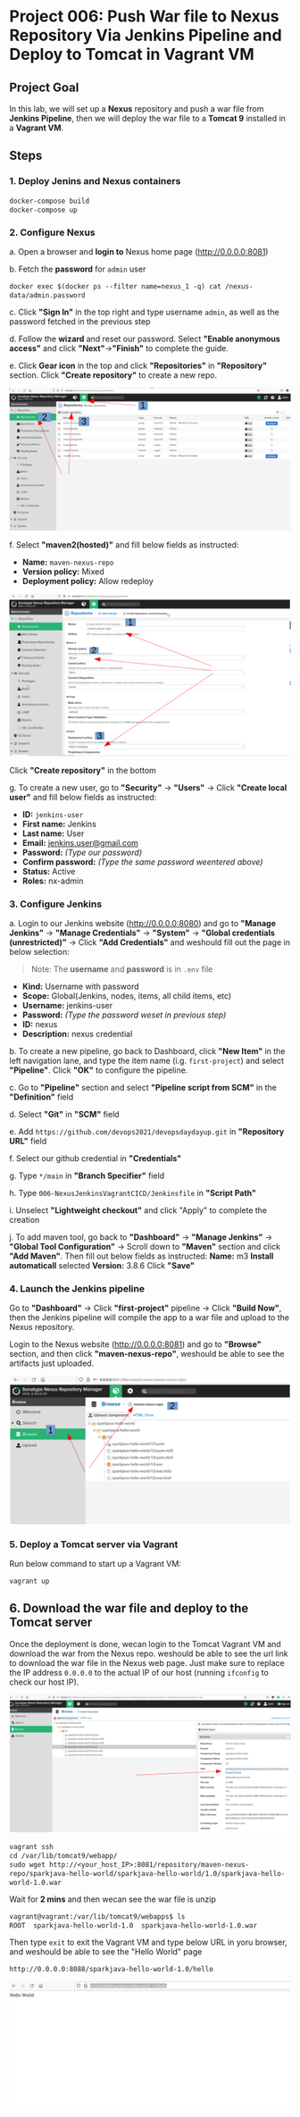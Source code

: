 # Project 006: Push War file to Nexus Repository Via Jenkins Pipeline and Deploy to Tomcat in Vagrant VM

## Project Goal

In this lab, we will set up a **Nexus** repository and push a war file from **Jenkins Pipeline**, then we will deploy the war file to a **Tomcat 9** installed in a **Vagrant VM**.

## Steps

### 1. Deploy Jenins and Nexus containers

```dos
docker-compose build
docker-compose up
```

### 2. Configure Nexus

a. Open a browser and **login to** Nexus home page (<http://0.0.0.0:8081>)

b. Fetch the **password** for `admin` user

```dos
docker exec $(docker ps --filter name=nexus_1 -q) cat /nexus-data/admin.password
```

c. Click **"Sign In"** in the top right and type username `admin`, as well as the password fetched in the previous step

d. Follow the **wizard** and reset our password. Select **"Enable anonymous access"** and click **"Next"**->**"Finish"** to complete the guide.

e. Click **Gear icon** in the top and click **"Repositories"** in **"Repository"** section. Click **"Create repository"** to create a new repo.

![nexus-create-repo](images/nexus-create-repo.png)

f. Select **"maven2(hosted)"** and fill below fields as instructed:

- **Name:** `maven-nexus-repo`
- **Version policy:** Mixed
- **Deployment policy:** Allow redeploy

![nexus-create-repo-2](images/nexus-create-repo-2.png)

Click **"Create repository"** in the bottom

g. To create a new user, go to **"Security"** -> **"Users"** -> Click **"Create local user"** and fill below fields as instructed:

- **ID:** `jenkins-user`
- **First name:** Jenkins
- **Last name:** User
- **Email:** jenkins.user@gmail.com
- **Password:**  *(Type our password)*
- **Confirm password:**  *(Type the same password weentered above)*  
- **Status:** Active
- **Roles:** nx-admin

### 3. Configure Jenkins

a. Login to our Jenkins website (<http://0.0.0.0:8080>) and go to **"Manage Jenkins"** -> **"Manage Credentials"** ->  **"System"** -> **"Global credentials (unrestricted)"** -> Click **"Add Credentials"** and weshould fill out the page in below selection:

> Note: The **username** and **password** is in `.env` file

- **Kind:** Username with password
- **Scope:** Global(Jenkins, nodes, items, all child items, etc)
- **Username:** jenkins-user
- **Password:** *(Type the password weset in previous step)*
- **ID:** nexus
- **Description:** nexus credential

b. To create a new pipeline, go back to Dashboard, click **"New Item"** in the left navigation lane, and type the item name (i.g. `first-project`) and select **"Pipeline"**. Click **"OK"** to configure the pipeline.

c. Go to **"Pipeline"** section and select **"Pipeline script from SCM"** in the **"Definition"** field

d. Select **"Git"** in **"SCM"** field

e. Add `https://github.com/devops2021/devopsdaydayup.git` in **"Repository URL"** field

f. Select our github credential in **"Credentials"**

g. Type `*/main` in **"Branch Specifier"** field

h. Type `006-NexusJenkinsVagrantCICD/Jenkinsfile` in **"Script Path"**

i. Unselect **"Lightweight checkout"** and click "Apply" to complete the creation

j. To add maven tool, go back to **"Dashboard"** -> **"Manage Jenkins"** -> **"Global Tool Configuration"** -> Scroll down to **"Maven"** section and click **"Add Maven"**. Then fill out below fields as instructed:
**Name:** m3
**Install automaticall** selected
**Version:** 3.8.6
Click **"Save"**

### 4. Launch the Jenkins pipeline

Go to **"Dashboard"** -> Click **"first-project"** pipeline -> Click **"Build Now"**, then the Jenkins pipeline will compile the app to a war file and upload to the Nexus repository.

Login to the Nexus website (<http://0.0.0.0:8081>) and go to **"Browse"** section, and then click **"maven-nexus-repo"**, weshould be able to see the artifacts just uploaded.

![nexus-repo-configuration](images/nexus-repo-configuration.png)

### 5. Deploy a Tomcat server via Vagrant

Run below command to start up a Vagrant VM:

```dos
vagrant up
```

## 6. Download the war file and deploy to the Tomcat server

Once the deployment is done, wecan login to the Tomcat Vagrant VM and download the war from the Nexus repo. weshould be able to see the url link to download the war file in the Nexus web page. Just make sure to replace the IP address `0.0.0.0` to the actual IP of our host (running `ifconfig` to check our host IP).

![nexus-war-download-url](images/nexus-war-download-url.png)

```dos
vagrant ssh
cd /var/lib/tomcat9/webapp/
sudo wget http://<your_host_IP>:8081/repository/maven-nexus-repo/sparkjava-hello-world/sparkjava-hello-world/1.0/sparkjava-hello-world-1.0.war 
```

Wait for **2 mins** and then wecan see the war file is unzip

```dos
vagrant@vagrant:/var/lib/tomcat9/webapps$ ls
ROOT  sparkjava-hello-world-1.0  sparkjava-hello-world-1.0.war
```

Then type `exit` to exit the Vagrant VM and type below URL in yoru browser, and weshould be able to see the "Hello World" page

```dos
http://0.0.0.0:8088/sparkjava-hello-world-1.0/hello
```

![helloworld](images/helloworld.png)
